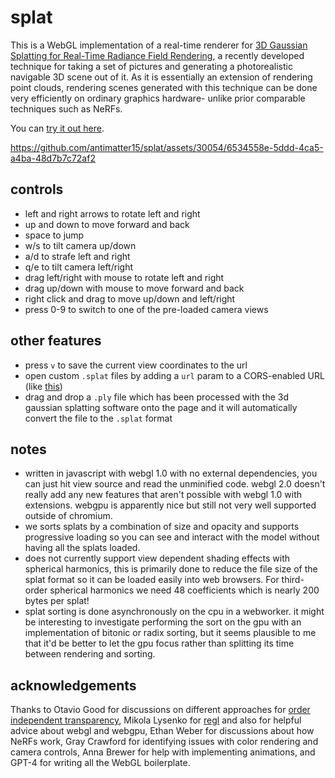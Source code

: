 # splat

This is a WebGL implementation of a real-time renderer for [3D Gaussian Splatting for Real-Time Radiance Field Rendering](https://repo-sam.inria.fr/fungraph/3d-gaussian-splatting/), a recently developed technique for taking a set of pictures and generating a photorealistic navigable 3D scene out of it. As it is essentially an extension of rendering point clouds, rendering scenes generated with this technique can be done very efficiently on ordinary graphics hardware- unlike prior comparable techniques such as NeRFs.

You can [try it out here](https://antimatter15.com/splat/).

https://github.com/antimatter15/splat/assets/30054/6534558e-5ddd-4ca5-a4ba-48d7b7c72af2

## controls

- left and right arrows to rotate left and right
- up and down to move forward and back
- space to jump
- w/s to tilt camera up/down
- a/d to strafe left and right
- q/e to tilt camera left/right
- drag left/right with mouse to rotate left and right
- drag up/down with mouse to move forward and back
- right click and drag to move up/down and left/right
- press 0-9 to switch to one of the pre-loaded camera views

## other features

- press `v` to save the current view coordinates to the url
- open custom `.splat` files by adding a `url` param to a CORS-enabled URL (like [this](https://antimatter15.com/splat/?url=plush.splat#[0.95,0.19,-0.23,0,-0.16,0.98,0.12,0,0.24,-0.08,0.97,0,-0.33,-1.52,1.53,1]))
- drag and drop a `.ply` file which has been processed with the 3d gaussian splatting software onto the page and it will automatically convert the file to the `.splat` format


## notes

- written in javascript with webgl 1.0 with no external dependencies, you can just hit view source and read the unminified code. webgl 2.0 doesn't really add any new features that aren't possible with webgl 1.0 with extensions. webgpu is apparently nice but still not very well supported outside of chromium.
- we sorts splats by a combination of size and opacity and supports progressive loading so you can see and interact with the model without having all the splats loaded. 
- does not currently support view dependent shading effects with spherical harmonics, this is primarily done to reduce the file size of the splat format so it can be loaded easily into web browsers. For third-order spherical harmonics we need 48 coefficients which is nearly 200 bytes per splat!
- splat sorting is done asynchronously on the cpu in a webworker. it might be interesting to investigate performing the sort on the gpu with an implementation of bitonic or radix sorting, but it seems plausible to me that it'd be better to let the gpu focus rather than splitting its time between rendering and sorting. 


## acknowledgements

Thanks to Otavio Good for discussions on different approaches for [order independent transparency](https://en.wikipedia.org/wiki/Order-independent_transparency), Mikola Lysenko for [regl](http://regl.party/) and also for helpful advice about webgl and webgpu, Ethan Weber for discussions about how NeRFs work, Gray Crawford for identifying issues with color rendering and camera controls, Anna Brewer for help with implementing animations, and GPT-4 for writing all the WebGL boilerplate. 
